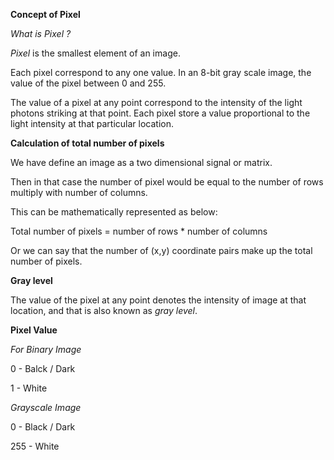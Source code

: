 **Concept of Pixel**

*What is Pixel ?*

*Pixel* is the smallest element of an image.

Each pixel correspond to any one value. In an 8-bit gray scale image, the value of the pixel between 0 and 255.

The value of a pixel at any point correspond to the intensity of the light photons striking at that point.
Each pixel store a value proportional to the light intensity at that particular location.

**Calculation of total number of pixels**

We have define an image as a two dimensional signal or matrix.

Then in that case the number of pixel would be equal to the number of rows multiply with number of columns.

This can be mathematically represented as below:

Total number of pixels = number of rows * number of columns

Or we can say that the number of (x,y) coordinate pairs make up the total number of pixels.

**Gray level**

The value of the pixel at any point denotes the intensity of image at that location, and that is also known as *gray level*.

**Pixel Value**

*For Binary Image*

0 - Balck / Dark

1 - White

*Grayscale Image*

0 - Black / Dark

255 - White
